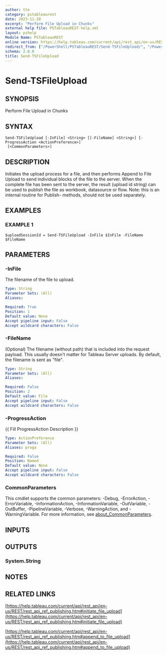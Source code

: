 ```yaml
---
author: tto
category: pstableaurest
date: 2023-11-28
excerpt: "Perform File Upload in Chunks"
external help file: PSTableauREST-help.xml
layout: pshelp
Module Name: PSTableauREST
online version: https://help.tableau.com/current/api/rest_api/en-us/REST/rest_api_ref_publishing.htm#initiate_file_upload
redirect_from: ["/PowerShell/PSTableauREST/Send-TSFileUpload/", "/PowerShell/PSTableauREST/send-tsfileupload/", "/PowerShell/send-tsfileupload/"]
schema: 2.0.0
title: Send-TSFileUpload
---
```


# Send-TSFileUpload

## SYNOPSIS
Perform File Upload in Chunks

## SYNTAX

```
Send-TSFileUpload [-InFile] <String> [[-FileName] <String>] [-ProgressAction <ActionPreference>]
 [<CommonParameters>]
```

## DESCRIPTION
Initiates the upload process for a file, and then performs Append to File Upload to send individual blocks of the file to the server.
When the complete file has been sent to the server, the result (upload id string) can be used to publish the file as workbook, datasource or flow.
Note: this is an internal routine for Publish- methods, should not be used separately.

## EXAMPLES

### EXAMPLE 1
```
$uploadSessionId = Send-TSFileUpload -InFile $InFile -FileName $FileName
```

## PARAMETERS

### -InFile
The filename of the file to upload.

```yaml
Type: String
Parameter Sets: (All)
Aliases:

Required: True
Position: 1
Default value: None
Accept pipeline input: False
Accept wildcard characters: False
```

### -FileName
(Optional) The filename (without path) that is included into the request payload.
This usually doesn't matter for Tableau Server uploads.
By default, the filename is sent as "file".

```yaml
Type: String
Parameter Sets: (All)
Aliases:

Required: False
Position: 2
Default value: File
Accept pipeline input: False
Accept wildcard characters: False
```

### -ProgressAction
{{ Fill ProgressAction Description }}

```yaml
Type: ActionPreference
Parameter Sets: (All)
Aliases: proga

Required: False
Position: Named
Default value: None
Accept pipeline input: False
Accept wildcard characters: False
```

### CommonParameters
This cmdlet supports the common parameters: -Debug, -ErrorAction, -ErrorVariable, -InformationAction, -InformationVariable, -OutVariable, -OutBuffer, -PipelineVariable, -Verbose, -WarningAction, and -WarningVariable. For more information, see [about_CommonParameters](http://go.microsoft.com/fwlink/?LinkID=113216).

## INPUTS

## OUTPUTS

### System.String
## NOTES

## RELATED LINKS

[https://help.tableau.com/current/api/rest_api/en-us/REST/rest_api_ref_publishing.htm#initiate_file_upload](https://help.tableau.com/current/api/rest_api/en-us/REST/rest_api_ref_publishing.htm#initiate_file_upload)

[https://help.tableau.com/current/api/rest_api/en-us/REST/rest_api_ref_publishing.htm#append_to_file_upload](https://help.tableau.com/current/api/rest_api/en-us/REST/rest_api_ref_publishing.htm#append_to_file_upload)

